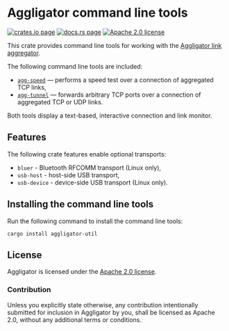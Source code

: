 # Aggligator command line tools

[![crates.io page](https://img.shields.io/crates/v/aggligator-util)](https://crates.io/crates/aggligator-util)
[![docs.rs page](https://docs.rs/aggligator-util/badge.svg)](https://docs.rs/aggligator-util)
[![Apache 2.0 license](https://img.shields.io/crates/l/aggligator-util)](https://raw.githubusercontent.com/surban/aggligator/master/LICENSE)

This crate provides command line tools for working with the [Aggligator link aggregator].

The following command line tools are included:
  * [`agg-speed`] — performs a speed test over a connection of aggregated TCP links,
  * [`agg-tunnel`] — forwards arbitrary TCP ports over a connection of aggregated TCP or UDP links.

Both tools display a text-based, interactive connection and link monitor.

[Aggligator link aggregator]: https://crates.io/crates/aggligator
[`agg-speed`]: ../docs/agg-speed.md
[`agg-tunnel`]: ../docs/agg-tunnel.md

## Features

The following crate features enable optional transports:

  * `bluer` - Bluetooth RFCOMM transport (Linux only),
  * `usb-host` - host-side USB transport,
  * `usb-device` - device-side USB transport (Linux only).

## Installing the command line tools

Run the following command to install the command line tools:

    cargo install aggligator-util

## License

Aggligator is licensed under the [Apache 2.0 license].

[Apache 2.0 license]: https://github.com/surban/aggligator/blob/master/LICENSE

### Contribution

Unless you explicitly state otherwise, any contribution intentionally submitted
for inclusion in Aggligator by you, shall be licensed as Apache 2.0, without any
additional terms or conditions.
